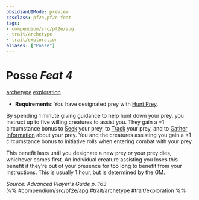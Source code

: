 ```yaml
---
obsidianUIMode: preview
cssclass: pf2e,pf2e-feat
tags:
- compendium/src/pf2e/apg
- trait/archetype
- trait/exploration
aliases: ["Posse"]
---
```

# Posse  *Feat 4*  
[archetype](../../rules/traits/archetype.md)  [exploration](../../rules/traits/exploration.md)  

- **Requirements**: You have designated prey with [Hunt Prey](../../rules/actions/hunt-prey.md).

By spending 1 minute giving guidance to help hunt down your prey, you instruct up to five willing creatures to assist you. They gain a +1 circumstance bonus to [Seek](../../rules/actions/seek.md) your prey, to [Track](../../rules/actions/track.md) your prey, and to [Gather Information](../../rules/actions/gather-information.md) about your prey. You and the creatures assisting you gain a +1 circumstance bonus to initiative rolls when entering combat with your prey.

This benefit lasts until you designate a new prey or your prey dies, whichever comes first. An individual creature assisting you loses this benefit if they're out of your presence for too long to benefit from your instructions. This is usually 1 hour, but is determined by the GM.

*Source: Advanced Player's Guide p. 163*  
%% #compendium/src/pf2e/apg #trait/archetype #trait/exploration %%